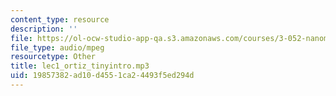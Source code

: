 ```yaml
---
content_type: resource
description: ''
file: https://ol-ocw-studio-app-qa.s3.amazonaws.com/courses/3-052-nanomechanics-of-materials-and-biomaterials-spring-2007/19857382ad10d4551ca24493f5ed294d_lec1_ortiz_tinyintro.mp3
file_type: audio/mpeg
resourcetype: Other
title: lec1_ortiz_tinyintro.mp3
uid: 19857382-ad10-d455-1ca2-4493f5ed294d
---
```

